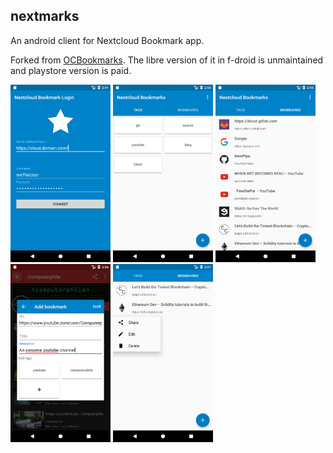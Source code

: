 ## nextmarks

An android client for Nextcloud Bookmark app.

Forked from [OCBookmarks][]. The libre version of it in f-droid is unmaintained and playstore version is paid.

[OCBookmarks]: https://github.com/theScrabi/OCBookmarks/tree/2a66267a06e05782976e7df88f04b5e343f65993 

[<img src="assets/nx/screenshots/shot1.png" width="160px">](assets/nx/screenshots/shot1.png)
[<img src="assets/nx/screenshots/shot2.png" width="160px">](assets/nx/screenshots/shot2.png)
[<img src="assets/nx/screenshots/shot3.png" width="160px">](assets/nx/screenshots/shot3.png)
[<img src="assets/nx/screenshots/shot4.png" width="160px">](assets/nx/screenshots/shot4.png)
[<img src="assets/nx/screenshots/shot5.png" width="160px">](assets/nx/screenshots/shot5.png)
